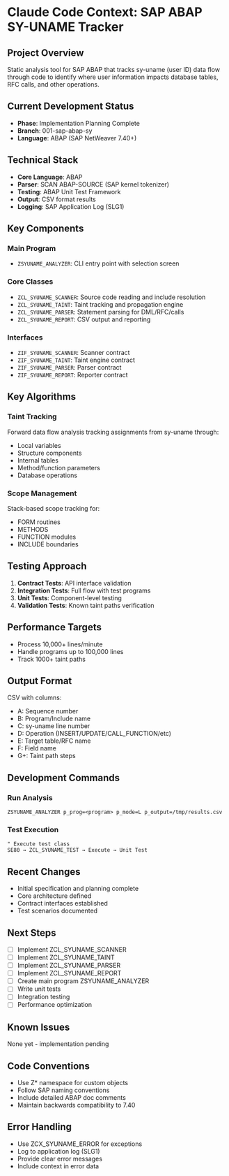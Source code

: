 # Claude Code Context: SAP ABAP SY-UNAME Tracker

## Project Overview
Static analysis tool for SAP ABAP that tracks sy-uname (user ID) data flow through code to identify where user information impacts database tables, RFC calls, and other operations.

## Current Development Status
- **Phase**: Implementation Planning Complete
- **Branch**: 001-sap-abap-sy
- **Language**: ABAP (SAP NetWeaver 7.40+)

## Technical Stack
- **Core Language**: ABAP
- **Parser**: SCAN ABAP-SOURCE (SAP kernel tokenizer)
- **Testing**: ABAP Unit Test Framework
- **Output**: CSV format results
- **Logging**: SAP Application Log (SLG1)

## Key Components

### Main Program
- `ZSYUNAME_ANALYZER`: CLI entry point with selection screen

### Core Classes
- `ZCL_SYUNAME_SCANNER`: Source code reading and include resolution
- `ZCL_SYUNAME_TAINT`: Taint tracking and propagation engine
- `ZCL_SYUNAME_PARSER`: Statement parsing for DML/RFC/calls
- `ZCL_SYUNAME_REPORT`: CSV output and reporting

### Interfaces
- `ZIF_SYUNAME_SCANNER`: Scanner contract
- `ZIF_SYUNAME_TAINT`: Taint engine contract
- `ZIF_SYUNAME_PARSER`: Parser contract
- `ZIF_SYUNAME_REPORT`: Reporter contract

## Key Algorithms

### Taint Tracking
Forward data flow analysis tracking assignments from sy-uname through:
- Local variables
- Structure components
- Internal tables
- Method/function parameters
- Database operations

### Scope Management
Stack-based scope tracking for:
- FORM routines
- METHODS
- FUNCTION modules
- INCLUDE boundaries

## Testing Approach
1. **Contract Tests**: API interface validation
2. **Integration Tests**: Full flow with test programs
3. **Unit Tests**: Component-level testing
4. **Validation Tests**: Known taint paths verification

## Performance Targets
- Process 10,000+ lines/minute
- Handle programs up to 100,000 lines
- Track 1000+ taint paths

## Output Format
CSV with columns:
- A: Sequence number
- B: Program/Include name
- C: sy-uname line number
- D: Operation (INSERT/UPDATE/CALL_FUNCTION/etc)
- E: Target table/RFC name
- F: Field name
- G+: Taint path steps

## Development Commands

### Run Analysis
```abap
ZSYUNAME_ANALYZER p_prog=<program> p_mode=L p_output=/tmp/results.csv
```

### Test Execution
```abap
" Execute test class
SE80 → ZCL_SYUNAME_TEST → Execute → Unit Test
```

## Recent Changes
- Initial specification and planning complete
- Core architecture defined
- Contract interfaces established
- Test scenarios documented

## Next Steps
- [ ] Implement ZCL_SYUNAME_SCANNER
- [ ] Implement ZCL_SYUNAME_TAINT
- [ ] Implement ZCL_SYUNAME_PARSER
- [ ] Implement ZCL_SYUNAME_REPORT
- [ ] Create main program ZSYUNAME_ANALYZER
- [ ] Write unit tests
- [ ] Integration testing
- [ ] Performance optimization

## Known Issues
None yet - implementation pending

## Code Conventions
- Use Z* namespace for custom objects
- Follow SAP naming conventions
- Include detailed ABAP doc comments
- Maintain backwards compatibility to 7.40

## Error Handling
- Use ZCX_SYUNAME_ERROR for exceptions
- Log to application log (SLG1)
- Provide clear error messages
- Include context in error data